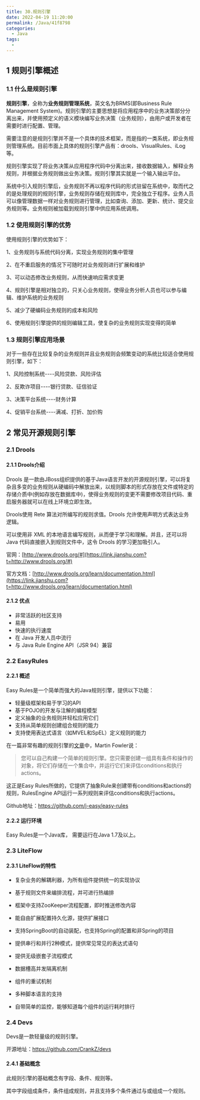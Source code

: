 ```yaml
---
title: 30.规则引擎
date: 2022-04-19 11:20:00
permalink: /Java/41f8798
categories: 
  - Java
tags: 
  - 
---
```


## 1 规则引擎概述

### 1.1 什么是规则引擎

**规则引擎**，全称为**业务规则管理系统**，英文名为BRMS(即Business Rule Management System)。规则引擎的主要思想是将应用程序中的业务决策部分分离出来，并使用预定义的语义模块编写业务决策（业务规则），由用户或开发者在需要时进行配置、管理。

需要注意的是规则引擎并不是一个具体的技术框架，而是指的一类系统，即业务规则管理系统。目前市面上具体的规则引擎产品有：drools、VisualRules、iLog等。

规则引擎实现了将业务决策从应用程序代码中分离出来，接收数据输入，解释业务规则，并根据业务规则做出业务决策。规则引擎其实就是一个输入输出平台。

系统中引入规则引擎后，业务规则不再以程序代码的形式驻留在系统中，取而代之的是处理规则的规则引擎，业务规则存储在规则库中，完全独立于程序。业务人员可以像管理数据一样对业务规则进行管理，比如查询、添加、更新、统计、提交业务规则等。业务规则被加载到规则引擎中供应用系统调用。

### 1.2 使用规则引擎的优势

使用规则引擎的优势如下：

1、业务规则与系统代码分离，实现业务规则的集中管理

2、在不重启服务的情况下可随时对业务规则进行扩展和维护

3、可以动态修改业务规则，从而快速响应需求变更

4、规则引擎是相对独立的，只关心业务规则，使得业务分析人员也可以参与编辑、维护系统的业务规则

5、减少了硬编码业务规则的成本和风险

6、使用规则引擎提供的规则编辑工具，使复杂的业务规则实现变得的简单

### 1.3 规则引擎应用场景

对于一些存在比较复杂的业务规则并且业务规则会频繁变动的系统比较适合使用规则引擎，如下：

1、风险控制系统----风险贷款、风险评估

2、反欺诈项目----银行贷款、征信验证

3、决策平台系统----财务计算

4、促销平台系统----满减、打折、加价购

## 2 常见开源规则引擎

### 2.1 Drools

#### 2.1.1 Drools介绍

Drools 是一款由JBoss组织提供的基于Java语言开发的开源规则引擎，可以将复杂且多变的业务规则从硬编码中解放出来，以规则脚本的形式存放在文件或特定的存储介质中(例如存放在数据库中)，使得业务规则的变更不需要修改项目代码、重启服务器就可以在线上环境立即生效。

Drools使用 Rete 算法对所编写的规则求值。Drools  允许使用声明方式表达业务逻辑。

可以使用非 XML 的本地语言编写规则，从而便于学习和理解。并且，还可以将 Java  代码直接嵌入到规则文件中，这令 Drools 的学习更加吸引人。

官网：[http://www.drools.org/#](https://link.jianshu.com?t=http://www.drools.org/#)

官方文档：[http://www.drools.org/learn/documentation.html](https://link.jianshu.com?t=http://www.drools.org/learn/documentation.html)

#### 2.1.2 优点

- 非常活跃的社区支持
- 易用
- 快速的执行速度
- 在 Java 开发人员中流行
- 与 Java Rule Engine API（JSR 94）兼容

### 2.2 EasyRules

#### 2.2.1 概述

Easy Rules是一个简单而强大的Java规则引擎，提供以下功能：

- 轻量级框架和易于学习的API
- 基于POJO的开发与注解的编程模型
- 定义抽象的业务规则并轻松应用它们
- 支持从简单规则创建组合规则的能力
- 支持使用表达式语言（如MVEL和SpEL）定义规则的能力

在一篇非常有趣的规则引擎的[文章](https://link.zhihu.com/?target=http%3A//martinfowler.com/bliki/RulesEngine.html)中，Martin Fowler说：

> 您可以自己构建一个简单的规则引擎。您只需要创建一组具有条件和操作的对象，将它们存储在一个集合中，并运行它们来评估conditions和执行actions。

这正是Easy Rules所做的，它提供了抽象Rule来创建带有conditions和actions的规则，RulesEngine API运行一系列规则来评估conditions和执行actions。

Github地址：https://github.com/j-easy/easy-rules

#### 2.2.2 运行环境

Easy Rules是一个Java库， 需要运行在Java 1.7及以上。

### 2.3 LiteFlow

#### 2.3.1 LiteFlow的特性

- 复杂业务的解耦利器，为所有组件提供统一的实现协议

- 基于规则文件来编排流程，并可进行热编排

- 框架中支持ZooKeeper流程配置，即时推送修改内容

- 能自由扩展配置持久化源，提供扩展接口

- 支持SpringBoot的自动装配，也支持Spring的配置和非Spring的项目

- 提供串行和并行2种模式，提供常见常见的表达式语句

- 提供无级嵌套子流程模式

- 数据槽高并发隔离机制

- 组件的重试机制

- 多种脚本语言的支持

- 自带简单的监控，能够知道每个组件的运行耗时排行

### 2.4 Devs

Devs是一款轻量级的规则引擎。

开源地址：https://github.com/CrankZ/devs

#### 2.4.1 基础概念

此规则引擎的基础概念有字段、条件、规则等。

其中字段组成条件，条件组成规则，并且支持多个条件通过与或组成一个规则。